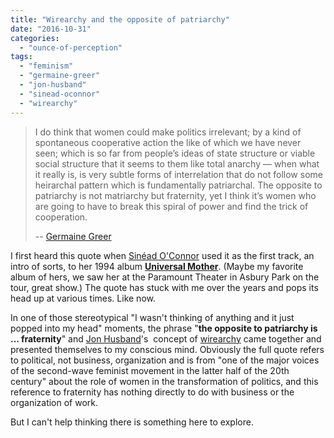 ```yaml
---
title: "Wirearchy and the opposite of patriarchy"
date: "2016-10-31"
categories: 
  - "ounce-of-perception"
tags: 
  - "feminism"
  - "germaine-greer"
  - "jon-husband"
  - "sinead-oconnor"
  - "wirearchy"
---
```


> I do think that women could make politics irrelevant; by a kind of spontaneous cooperative action the like of which we have never seen; which is so far from people’s ideas of state structure or viable social structure that it seems to them like total anarchy — when what it really is, is very subtle forms of interrelation that do not follow some heirarchal pattern which is fundamentally patriarchal. The opposite to patriarchy is not matriarchy but fraternity, yet I think it’s women who are going to have to break this spiral of power and find the trick of cooperation.
> 
> \-- [Germaine Greer](https://en.wikipedia.org/wiki/Germaine_Greer)

I first heard this quote when [Sinéad O'Connor](https://en.wikipedia.org/wiki/Sin%C3%A9ad_O%27Connor) used it as the first track, an intro of sorts, to her 1994 album [**Universal Mother**](https://en.wikipedia.org/wiki/Universal_Mother). (Maybe my favorite album of hers, we saw her at the Paramount Theater in Asbury Park on the tour, great show.) The quote has stuck with me over the years and pops its head up at various times. Like now.

In one of those stereotypical "I wasn't thinking of anything and it just popped into my head" moments, the phrase "**the opposite to patriarchy is ... fraternity**" and [Jon Husband](http://wirearchy.com/)'s  concept of [wirearchy](http://wirearchy.com/what-is-wirearchy/) came together and presented themselves to my conscious mind. Obviously the full quote refers to political, not business, organization and is from "one of the major voices of the second-wave feminist movement in the latter half of the 20th century" about the role of women in the transformation of politics, and this reference to fraternity has nothing directly to do with business or the organization of work.

But I can't help thinking there is something here to explore.
